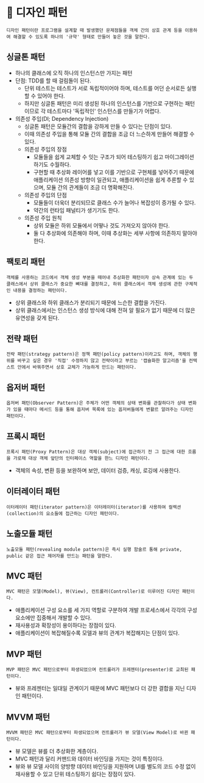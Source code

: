 # 📘 디자인 패턴
```text
디자인 패턴이란 프로그램을 설계할 때 발생했던 문제점들을 객체 간의 상호 관계 등을 이용하여 해결할 수 있도록 하나의 '규약' 형태로 만들어 놓은 것을 말한다.
```

## 싱글톤 패턴
- 하나의 클래스에 오직 하나의 인스턴스만 가지는 패턴
- 단점: TDD를 할 때 걸림돌이 된다.
    - 단위 테스트는 테스트가 서로 독립적이어야 하며, 테스트를 어던 순서로든 실행할 수 있어야 한다.
    - 하지만 싱글톤 패턴은 미리 생성된 하나의 인스턴스를 기반으로 구현하는 패턴이므로 각 테스트마다 '독립적인' 인스턴스를 만들기가 어렵다.
- 의존성 주입(DI; Dependency Injection)
  - 싱글톤 패턴은 모듈간의 결합을 강하게 만들 수 있다는 단점이 있다.
  - 이때 의존성 주입을 통해 모듈 간의 결합을 조금 더 느슨하게 만들어 해결할 수 있다.
  - 의존성 주입의 장점
    - 모듈들을 쉽게 교체할 수 잇는 구조가 되어 테스팅하기 쉽고 마이그레이션하기도 수월하다.
    - 구현할 때 추상화 레이어를 넣고 이를 기반으로 구현체를 넣어주기 때문에 애플리케이션 의존성 방향이 일관되고, 애플리케이션을 쉽게 추론할 수 있으며, 모듈 간의 관계들이 조금 더 명확해진다.
  - 의존성 주입의 단점
    - 모듈들이 더욱더 분리되므로 클래스 수가 늘어나 복잡성이 증가될 수 있다.
    - 약간의 런타임 패널티가 생기기도 한다.
  - 의존성 주입 원칙
    - 상위 모듈은 하위 모듈에서 어떻나 것도 가져오지 않아야 한다.
    - 둘 다 추상화에 의존해야 하며, 이때 추상화는 세부 사항에 의존하지 말아야 한다.

## 팩토리 패턴
```text
객체를 사용하는 코드에서 객체 생성 부분을 떼어내 추상화한 패턴이자 상속 관계에 있는 두 클래스에서 상위 클래스가 중요한 뼈대를 결정하고, 하위 클래스에서 객체 생성에 관한 구체적인 내용을 결정하는 패턴이다.
```
- 상위 클래스와 하위 클래스가 분리되기 때문에 느슨한 결합을 가진다.
- 상위 클래스에서는 인스턴스 생성 방식에 대해 전혀 알 필요가 없기 때문에 더 많은 유연성을 갖게 된다.

## 전략 패턴
```text
전략 패턴(strategy pattern)은 정책 패턴(policy pattern)이라고도 하며, 객체의 행위를 바꾸고 싶은 경우 '직접' 수정하지 않고 전략이라고 부르는 '캡슐화한 알고리즘'을 컨텍스트 안에서 바꿔주면서 상호 교체가 가능하게 만드는 패턴이다.
```

## 옵저버 패턴
```text
옵저버 패턴(Observer Pattern)은 주체가 어떤 객체의 상태 변화를 관찰하다가 상태 변화가 있을 때마다 메서드 등을 통해 옵저버 목록에 있는 옵저버들에게 변활르 알려주는 디자인 패턴이다.
```

## 프록시 패턴
```text
프록시 패턴(Proxy Pattern)은 대상 객체(subject)에 접근하기 전 그 접근에 대한 흐름을 가로채 대상 객체 앞단의 인터페이스 역할을 한느 디자인 패턴이다.
```
- 객체의 속성, 변환 등을 보완하며 보안, 데이터 검증, 캐싱, 로깅에 사용한다.

## 이터레이터 패턴
```text
이터레이터 패턴(iterator pattern)은 이터레이터(iterator)를 사용하여 컬렉션(collection)의 요소들에 접근하는 디자인 패턴이다.
```

## 노출모듈 패턴
```text
노출모듈 패턴(revealing module pattern)은 즉시 실행 함술르 통해 private, public 같은 접근 제어자를 만드는 패턴을 말한다.
```

## MVC 패턴
```text
MVC 패턴은 모델(Model), 뷰(View), 컨트롤러(Controller)로 이루어진 디자인 패턴이다.
```
- 애플리케이션 구성 요소를 세 가지 역할로 구분하여 개발 프로세스에서 각각의 구성 요소에만 집중해서 개발할 수 있다.
- 재사용성과 확장성이 용이하다는 장점이 있다.
- 애플리케이션이 복잡해질수록 모델과 뷰의 관계가 복잡해지는 단점이 있다.

## MVP 패턴
```text
MVP 패턴은 MVC 패턴으로부터 파생되었으며 컨트롤러가 프레젠터(presenter)로 교최된 패턴이다.
```
- 뷰와 프레젠터는 일대일 관계이기 때문에 MVC 패턴보다 더 강한 결합을 지닌 디자인 패턴이다.

## MVVM 패턴
```text
MVVM 패턴은 MVC 패턴으로부터 파생되었으며 컨트롤러가 뷰 모델(View Model)로 바뀐 패턴이다.
```
- 뷰 모델은 뷰를 더 추상화한 계층이다.
- MVC 패턴과 달리 커맨드와 데이터 바인딩을 가지는 것이 특징이다.
- 뷰와 뷰 모델 사이의 양방향 데이터 바인딩을 지원하며 UI를 별도의 코드 수정 없이 재사용할 수 있고 단위 테스팅하기 쉽다는 장점이 있다.